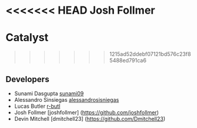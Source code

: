 <<<<<<< HEAD
Josh Follmer
=======
# Catalyst
>>>>>>> 1215ad52ddebf07121bd576c23f85488ed791ca6

## Developers
* Sunami Dasgupta [sunami09](https://github.com/sunami09)
* Alessandro Sinsiegas [alessandrosisniegas](https://github.com/alessandrosisniegas)
* Lucas Butler [r-butl](https://github.com/r-butl)
* Josh Follmer [joshfollmer] (https://github.com/joshfollmer)
* Devin Mitchell [dmitchell23] (https://github.com/Dmitchell23)